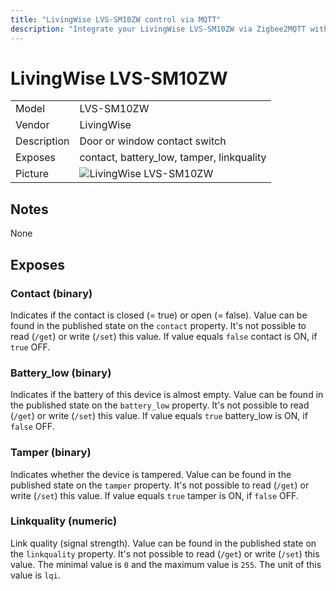 ```yaml
---
title: "LivingWise LVS-SM10ZW control via MQTT"
description: "Integrate your LivingWise LVS-SM10ZW via Zigbee2MQTT with whatever smart home infrastructure you are using without the vendors bridge or gateway."
---
```


<!-- !!!! -->
<!-- ATTENTION: This file is auto-generated through docgen! -->
<!-- You can only edit the "## Notes"-Section. -->
<!-- !!!! -->

# LivingWise LVS-SM10ZW

|     |     |
|-----|-----|
| Model | LVS-SM10ZW  |
| Vendor  | LivingWise  |
| Description | Door or window contact switch |
| Exposes | contact, battery_low, tamper, linkquality |
| Picture | ![LivingWise LVS-SM10ZW](https://psi-4ward.github.io/zigbee2mqtt.io/images/devices/LVS-SM10ZW.jpg) |


## Notes

None



## Exposes

### Contact (binary)
Indicates if the contact is closed (= true) or open (= false).
Value can be found in the published state on the `contact` property.
It's not possible to read (`/get`) or write (`/set`) this value.
If value equals `false` contact is ON, if `true` OFF.

### Battery_low (binary)
Indicates if the battery of this device is almost empty.
Value can be found in the published state on the `battery_low` property.
It's not possible to read (`/get`) or write (`/set`) this value.
If value equals `true` battery_low is ON, if `false` OFF.

### Tamper (binary)
Indicates whether the device is tampered.
Value can be found in the published state on the `tamper` property.
It's not possible to read (`/get`) or write (`/set`) this value.
If value equals `true` tamper is ON, if `false` OFF.

### Linkquality (numeric)
Link quality (signal strength).
Value can be found in the published state on the `linkquality` property.
It's not possible to read (`/get`) or write (`/set`) this value.
The minimal value is `0` and the maximum value is `255`.
The unit of this value is `lqi`.

